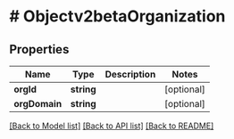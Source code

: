 # # Objectv2betaOrganization

## Properties

Name | Type | Description | Notes
------------ | ------------- | ------------- | -------------
**orgId** | **string** |  | [optional]
**orgDomain** | **string** |  | [optional]

[[Back to Model list]](../../README.md#models) [[Back to API list]](../../README.md#endpoints) [[Back to README]](../../README.md)
